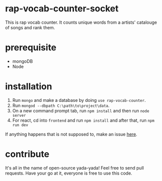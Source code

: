 # rap-vocab-counter-socket
This is rap vocab counter. It counts unique words from a artists' catalouge of songs and rank them.

# prerequisite
 - mongoDB
 - Node

# installation
 1. Run `mongo` and make a database by doing `use rap-vocab-counter`.
 2. Run `mongod --dbpath C:\path\to\project\data`.
 3. On a new command prompt tab, run `npm install` and then run `node server`
 4. For react, cd into `frontend` and run `npm install` and after that, run `npm run dev`

 If anything happens that is not supposed to, make an issue [here](https://github.com/subooom/rap-vocab-counter-socket/issues/new).

 # contribute
 It's all in the name of open-source yada-yada! Feel free to send pull requests. Have your go at it, everyone is free to use this code.
